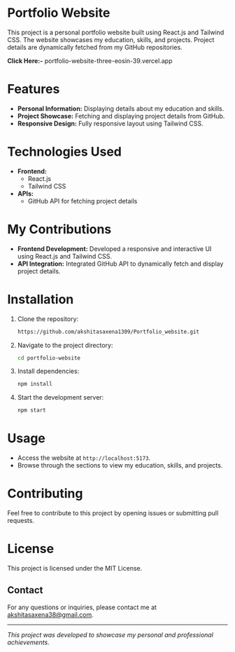 # Portfolio Website

This project is a personal portfolio website built using React.js and Tailwind CSS. The website showcases my education, skills, and projects. Project details are dynamically fetched from my GitHub repositories.

**Click Here:-** portfolio-website-three-eosin-39.vercel.app 

# Features
- **Personal Information:** Displaying details about my education and skills.
- **Project Showcase:** Fetching and displaying project details from GitHub.
- **Responsive Design:** Fully responsive layout using Tailwind CSS.

# Technologies Used
- **Frontend:**
  - React.js
  - Tailwind CSS
- **APIs:**
  - GitHub API for fetching project details

# My Contributions
- **Frontend Development:** Developed a responsive and interactive UI using React.js and Tailwind CSS.
- **API Integration:** Integrated GitHub API to dynamically fetch and display project details.

# Installation
1. Clone the repository:
    ```sh
    https://github.com/akshitasaxena1309/Portfolio_website.git
    ```
2. Navigate to the project directory:
    ```sh
    cd portfolio-website
    ```
3. Install dependencies:
    ```sh
    npm install
    ```
4. Start the development server:
    ```sh
    npm start
    ```

# Usage
- Access the website at `http://localhost:5173`.
- Browse through the sections to view my education, skills, and projects.

# Contributing
Feel free to contribute to this project by opening issues or submitting pull requests.

# License
This project is licensed under the MIT License.

## Contact
For any questions or inquiries, please contact me at akshitasaxena38@gmail.com.

---

*This project was developed to showcase my personal and professional achievements.*

